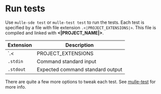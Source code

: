 # Run tests

Use `mulle-sde test` or `mulle-test test` to run the tests. Each test is
specified by a file with file extension `.<|PROJECT_EXTENSIONS|>`. This file
is compiled and linked with **<|PROJECT_NAME|>**.

Extension   | Description
------------|-------------------------
`.<|PROJECT_EXTENSIONS|>` | Test source
`.stdin`    | Command standard input
`.stdout`   | Expected command standard output


There are quite a few more options to tweak each test. 
See [mulle-test](//github.com/mulle-sde/mulle-test) for more info.
